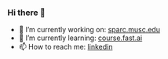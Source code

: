### Hi there 👋

<!--
**6reg/6reg** is a ✨ _special_ ✨ repository because its `README.md` (this file) appears on your GitHub profile.

Here are some ideas to get you started:
-->
- 🔭 I’m currently working on: [sparc.musc.edu](https://sparc.musc.edu)
- 🌱 I’m currently learning: [course.fast.ai](https://course.fast.ai)
- 📫 How to reach me: [linkedin](https://linkedin.com/in/gregorymathias)
